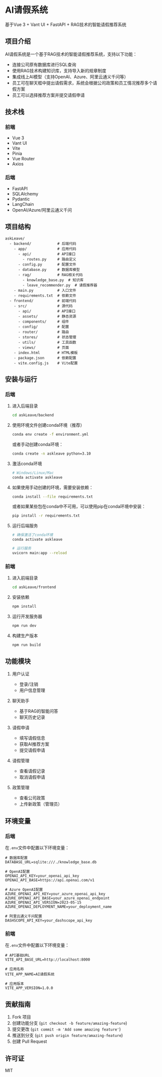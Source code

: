 # AI请假系统

基于Vue 3 + Vant UI + FastAPI + RAG技术的智能请假推荐系统

## 项目介绍

AI请假系统是一个基于RAG技术的智能请假推荐系统，支持以下功能：

- 连接公司原有数据库进行SQL查询
- 使用RAG技术构建知识库，支持导入新的规章制度
- 集成线上AI模型（支持OpenAI、Azure、阿里云通义千问等）
- 员工可在聊天框中提出请假需求，系统会根据公司政策和员工情况推荐多个请假方案
- 员工可以选择推荐方案并提交请假申请

## 技术栈

### 前端

- Vue 3
- Vant UI
- Vite
- Pinia
- Vue Router
- Axios

### 后端

- FastAPI
- SQLAlchemy
- Pydantic
- LangChain
- OpenAI/Azure/阿里云通义千问

## 项目结构

```
askLeave/
  - backend/            # 后端代码
    - app/              # 应用代码
      - api/            # API接口
        - routes.py     # 路由定义
      - config.py       # 配置文件
      - database.py     # 数据库模型
      - rag/            # RAG相关代码
        - knowledge_base.py  # 知识库
        - leave_recommender.py  # 请假推荐器
    - main.py           # 入口文件
    - requirements.txt  # 依赖文件
  - frontend/           # 前端代码
    - src/              # 源代码
      - api/            # API接口
      - assets/         # 静态资源
      - components/     # 组件
      - config/         # 配置
      - router/         # 路由
      - stores/         # 状态管理
      - utils/          # 工具函数
      - views/          # 页面
    - index.html        # HTML模板
    - package.json      # 依赖配置
    - vite.config.js    # Vite配置
```

## 安装与运行

### 后端

1. 进入后端目录
   ```bash
   cd askLeave/backend
   ```

2. 使用环境文件创建conda环境（推荐）
   ```bash
   conda env create -f environment.yml
   ```

   或者手动创建conda环境：
   ```bash
   conda create -n askleave python=3.10
   ```

3. 激活conda环境
   ```bash
   # Windows/Linux/Mac
   conda activate askleave
   ```

4. 如果使用手动创建的环境，需要安装依赖：
   ```bash
   conda install --file requirements.txt
   ```
   
   或者如果某些包在conda中不可用，可以使用pip在conda环境中安装：
   ```bash
   pip install -r requirements.txt
   ```

5. 运行后端服务
   ```bash
   # 确保激活了conda环境
   conda activate askleave
   
   # 运行服务
   uvicorn main:app --reload
   ```

### 前端

1. 进入前端目录
   ```bash
   cd askLeave/frontend
   ```

2. 安装依赖
   ```bash
   npm install
   ```

3. 运行开发服务器
   ```bash
   npm run dev
   ```

4. 构建生产版本
   ```bash
   npm run build
   ```

## 功能模块

1. 用户认证
   - 登录/注销
   - 用户信息管理

2. 聊天助手
   - 基于RAG的智能问答
   - 聊天历史记录

3. 请假申请
   - 填写请假信息
   - 获取AI推荐方案
   - 提交请假申请

4. 请假管理
   - 查看请假记录
   - 取消请假申请

5. 政策管理
   - 查看公司政策
   - 上传新政策（管理员）

## 环境变量

### 后端

在`.env`文件中配置以下环境变量：

```
# 数据库配置
DATABASE_URL=sqlite:///./knowledge_base.db

# OpenAI配置
OPENAI_API_KEY=your_openai_api_key
OPENAI_API_BASE=https://api.openai.com/v1

# Azure OpenAI配置
AZURE_OPENAI_API_KEY=your_azure_openai_api_key
AZURE_OPENAI_API_BASE=your_azure_openai_endpoint
AZURE_OPENAI_API_VERSION=2023-05-15
AZURE_OPENAI_DEPLOYMENT_NAME=your_deployment_name

# 阿里云通义千问配置
DASHSCOPE_API_KEY=your_dashscope_api_key
```

### 前端

在`.env`文件中配置以下环境变量：

```
# API基础URL
VITE_API_BASE_URL=http://localhost:8000

# 应用名称
VITE_APP_NAME=AI请假系统

# 应用版本
VITE_APP_VERSION=1.0.0
```

## 贡献指南

1. Fork 项目
2. 创建功能分支 (`git checkout -b feature/amazing-feature`)
3. 提交更改 (`git commit -m 'Add some amazing feature'`)
4. 推送到分支 (`git push origin feature/amazing-feature`)
5. 创建 Pull Request

## 许可证

MIT 